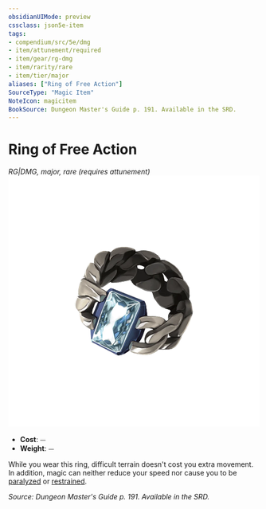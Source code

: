 ```yaml
---
obsidianUIMode: preview
cssclass: json5e-item
tags:
- compendium/src/5e/dmg
- item/attunement/required
- item/gear/rg-dmg
- item/rarity/rare
- item/tier/major
aliases: ["Ring of Free Action"]
SourceType: "Magic Item"
NoteIcon: magicitem
BookSource: Dungeon Master's Guide p. 191. Available in the SRD.
---
```

# Ring of Free Action
*RG|DMG, major, rare (requires attunement)*  
![](https://raw.githubusercontent.com/5etools-mirror-2/5etools-img/main/items/DMG/Ring%20of%20Free%20Action.webp#right)  

- **Cost**: ⏤
- **Weight**: ⏤

While you wear this ring, difficult terrain doesn't cost you extra movement. In addition, magic can neither reduce your speed nor cause you to be [paralyzed](/3-Mechanics/CLI/rules/conditions.md#paralyzed) or [restrained](/3-Mechanics/CLI/rules/conditions.md#restrained).

*Source: Dungeon Master's Guide p. 191. Available in the SRD.*
